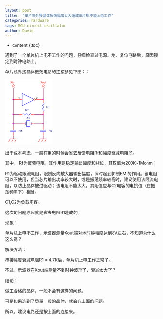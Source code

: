 ```yaml
---
layout: post
title:  "单片机外接晶体振荡幅度太大造成单片机不能上电工作"
categories: hardware
tags: MCU circuit oscillator
author: David
---
```


* content
{:toc}

遇到了一个单片机上电不工作的问题，仔细检查过电源、地、复位电路后，原因锁定到时钟电路上。

单片机外接晶体振荡电路的连接参见下图：：

![单片机外接晶体振荡器电路](https://github.com/titron/titron.github.io/raw/master/img/2019-10-16-Crystal.png)

出于成本考虑，一般在用的时候会省去反馈电阻Rf和幅度衰减电阻R1。

其中，
Rf为反馈电阻，其作用是稳定输出幅度和相位，其取值为200K~1Mohm；

R1为驱动限流电阻，限制反向放大器输出幅度，同时起到抑制EMI的作用。该电阻可以不使用，但当芯片输出功率较大时，或是振荡频率较高时，建议使用该限流电阻，以防止晶体被过驱动；该电阻不能太大，其阻值应与C2电容的电抗值（在振荡频率下）相当。

C1,C2为负载电容。

这次的问题原因就是省去电阻R1造成的。

现象：

单片机上电不工作，示波器测量Xout端对地时钟幅度达到8V左右，不知道为什么这么高？

解决方法：

串接幅度衰减电阻R1 = 4.7K后，单片机上电工作正常了。

不过，示波器在Xout端测量不到时钟波形了，衰减太大了？

结论：

做工合格的晶体，一般不会有这样的问题。

可是如果选到了质量一般的晶体，就会有上面的问题。

所以，建议电路还是按上面的连接来。